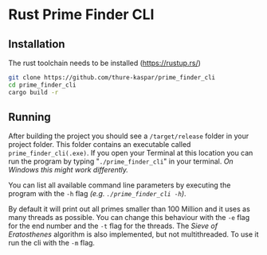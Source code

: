 # Rust Prime Finder CLI
## Installation

The rust toolchain needs to be installed (https://rustup.rs/)

```bash
git clone https://github.com/thure-kaspar/prime_finder_cli
cd prime_finder_cli
cargo build -r
```

## Running

After building the project you should see a `/target/release` folder in your project folder. This folder contains an executable called `prime_finder_cli(.exe)`. If you open your Terminal at this location you can run the program by typing "`./prime_finder_cli`" in your terminal. *On Windows this might work differently.*

You can list all available command line parameters by executing the program with the `-h` flag *(e.g. `./prime_finder_cli -h`)*. 

By default it will print out all primes smaller than 100 Million and it uses as many threads as possible. You can change this behaviour with the `-e` flag for the end number and the `-t` flag for the threads. The *Sieve of Eratosthenes* algorithm is also implemented, but not multithreaded. To use it run the cli with the `-m` flag. 
